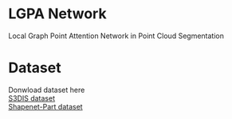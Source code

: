 # LGPA Network
Local Graph Point Attention Network in Point Cloud Segmentation

# Dataset
Donwload dataset here <br/>
[S3DIS dataset](https://drive.google.com/uc?export=download&id=1KUxWagmEWnvMhEb4FRwq2Mj0aa3U3xUf)  <br/>
[Shapenet-Part dataset](https://shapenet.cs.stanford.edu/media/shapenetcore_partanno_segmentation_benchmark_v0_normal.zip)